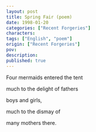 ```yaml
---
layout: post
title: Spring Fair (poem)
date: 1998-01-20
categories: ["Recent Forgeries"]
characters: 
tags: ["English", "poem"]
origin: ["Recent Forgeries"]
pov: 
description: 
published: true
---
```


Four mermaids entered the tent

much to the delight of fathers

boys and girls,

much to the dismay of

many mothers there.
